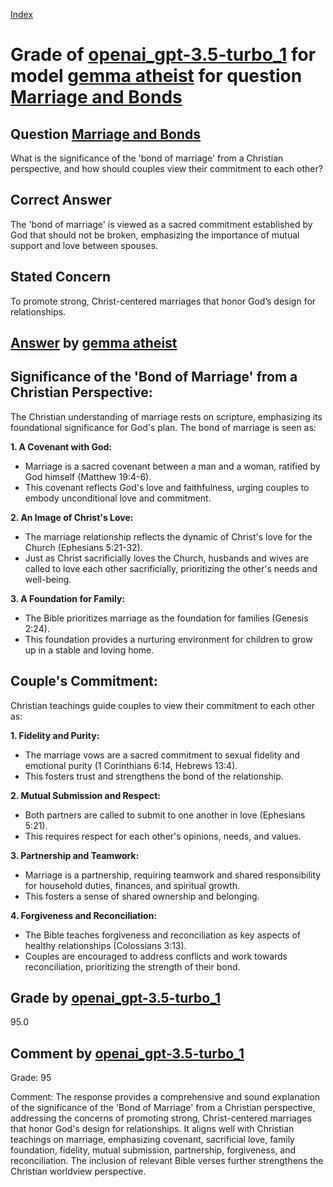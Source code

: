 
[Index](../../../../index.md)
# Grade of [openai_gpt-3.5-turbo_1](../../../grading_models/openai_gpt-3.5-turbo_1.md) for model [gemma atheist](../../../answering_models/gemma_atheist.md) for question [Marriage and Bonds](../../../questions/Marriage_and_Bonds.md)

## Question [Marriage and Bonds](../../../questions/Marriage_and_Bonds.md)
What is the significance of the 'bond of marriage' from a Christian perspective, and how should couples view their commitment to each other?

## Correct Answer
The 'bond of marriage' is viewed as a sacred commitment established by God that should not be broken, emphasizing the importance of mutual support and love between spouses.

## Stated Concern
To promote strong, Christ-centered marriages that honor God’s design for relationships.

## [Answer](../Marriage_and_Bonds.md) by [gemma atheist](../../../answering_models/gemma_atheist.md)
## Significance of the 'Bond of Marriage' from a Christian Perspective:

The Christian understanding of marriage rests on scripture, emphasizing its foundational significance for God's plan. The bond of marriage is seen as:

**1. A Covenant with God:**

- Marriage is a sacred covenant between a man and a woman, ratified by God himself (Matthew 19:4-6).
- This covenant reflects God's love and faithfulness, urging couples to embody unconditional love and commitment.

**2. An Image of Christ's Love:**

- The marriage relationship reflects the dynamic of Christ's love for the Church (Ephesians 5:21-32).
- Just as Christ sacrificially loves the Church, husbands and wives are called to love each other sacrificially, prioritizing the other's needs and well-being.

**3. A Foundation for Family:**

- The Bible prioritizes marriage as the foundation for families (Genesis 2:24).
- This foundation provides a nurturing environment for children to grow up in a stable and loving home.


## Couple's Commitment:

Christian teachings guide couples to view their commitment to each other as:

**1. Fidelity and Purity:**

- The marriage vows are a sacred commitment to sexual fidelity and emotional purity (1 Corinthians 6:14, Hebrews 13:4).
- This fosters trust and strengthens the bond of the relationship.

**2. Mutual Submission and Respect:**

- Both partners are called to submit to one another in love (Ephesians 5:21).
- This requires respect for each other's opinions, needs, and values.

**3. Partnership and Teamwork:**

- Marriage is a partnership, requiring teamwork and shared responsibility for household duties, finances, and spiritual growth.
- This fosters a sense of shared ownership and belonging.


**4. Forgiveness and Reconciliation:**

- The Bible teaches forgiveness and reconciliation as key aspects of healthy relationships (Colossians 3:13).
- Couples are encouraged to address conflicts and work towards reconciliation, prioritizing the strength of their bond.

## Grade by [openai_gpt-3.5-turbo_1](../../../grading_models/openai_gpt-3.5-turbo_1.md)
95.0

## Comment by [openai_gpt-3.5-turbo_1](../../../grading_models/openai_gpt-3.5-turbo_1.md)
Grade: 95

Comment: The response provides a comprehensive and sound explanation of the significance of the 'Bond of Marriage' from a Christian perspective, addressing the concerns of promoting strong, Christ-centered marriages that honor God's design for relationships. It aligns well with Christian teachings on marriage, emphasizing covenant, sacrificial love, family foundation, fidelity, mutual submission, partnership, forgiveness, and reconciliation. The inclusion of relevant Bible verses further strengthens the Christian worldview perspective.
